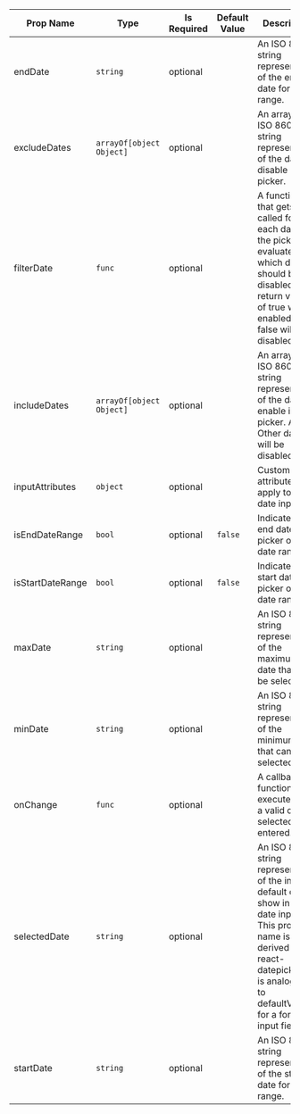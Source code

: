 | Prop Name | Type | Is Required | Default Value | Description | 
|-|-|-|-|-|
| endDate | `string`  | optional |  | An ISO 8601 string representation of the end date for a date range. |
| excludeDates | `arrayOf[object Object]`  | optional |  | An array of ISO 8601 string representation of the dates to disable in the picker. |
| filterDate | `func`  | optional |  | A function that gets called for each date in the picker to evaluate which date should be disabled. A return value of true will be enabled and false will be disabled. |
| includeDates | `arrayOf[object Object]`  | optional |  | An array of ISO 8601 string representation of the dates to enable in the picker. All Other dates will be disabled. |
| inputAttributes | `object`  | optional |  | Custom input attributes to apply to the date input. |
| isEndDateRange | `bool`  | optional | `false` | Indicates the end date picker of a date range. |
| isStartDateRange | `bool`  | optional | `false` | Indicates the start date picker of a date range. |
| maxDate | `string`  | optional |  | An ISO 8601 string representation of the maximum date that can be selected. |
| minDate | `string`  | optional |  | An ISO 8601 string representation of the minimum date that can be selected. |
| onChange | `func`  | optional |  | A callback function to execute when a valid date is selected or entered. |
| selectedDate | `string`  | optional |  | An ISO 8601 string representation of the initial default date to show in the date input. This prop name is derived from react-datepicker but is analogous to defaultValue for a form input field. |
| startDate | `string`  | optional |  | An ISO 8601 string representation of the start date for a date range. |
